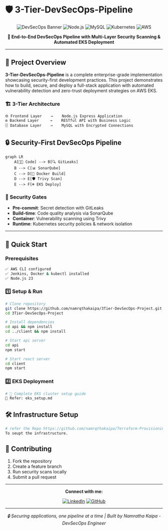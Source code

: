 # 🛡️ 3-Tier-DevSecOps-Pipeline 

<div align="center">

![DevSecOps Banner](https://img.shields.io/badge/DevSecOps-3--Tier--Pipeline-red?style=for-the-badge&logo=shield&logoColor=white)
![Node.js](https://img.shields.io/badge/Node.js-43853D?style=for-the-badge&logo=node.js&logoColor=white)
![MySQL](https://img.shields.io/badge/MySQL-4479A1?style=for-the-badge&logo=mysql&logoColor=white)
![Kubernetes](https://img.shields.io/badge/Kubernetes-326CE5?style=for-the-badge&logo=kubernetes&logoColor=white)
![AWS](https://img.shields.io/badge/AWS%20EKS-FF9900?style=for-the-badge&logo=amazon-aws&logoColor=white)

**🚀 End-to-End DevSecOps Pipeline with Multi-Layer Security Scanning & Automated EKS Deployment**

</div>

---

## 🎯 Project Overview

**3-Tier-DevSecOps-Pipeline** is a complete enterprise-grade implementation showcasing security-first development practices. This project demonstrates how to build, secure, and deploy a full-stack application with automated vulnerability detection and zero-trust deployment strategies on AWS EKS.


### 🏗️ **3-Tier Architecture**

```
🌐 Frontend Layer    →    Node.js Express Application
⚙️ Backend Layer     →    RESTful API with Business Logic  
🗄️ Database Layer    →    MySQL with Encrypted Connections
```

## 🔒 **Security-First DevSecOps Pipeline**

```mermaid
graph LR
    A[👨‍💻 Code] --> B[🔍 GitLeaks]
    B --> C[📊 SonarQube] 
    C --> D[🐳 Docker Build]
    D --> E[🛡️ Trivy Scan]
    E --> F[☸️ EKS Deploy]
```

### **🚨 Security Gates**
- **Pre-commit**: Secret detection with GitLeaks
- **Build-time**: Code quality analysis via SonarQube  
- **Container**: Vulnerability scanning using Trivy
- **Runtime**: Kubernetes security policies & network isolation

---

## 🚀 **Quick Start**

### **Prerequisites**
```bash
✅ AWS CLI configured
✅ Jenkins, Docker & kubectl installed  
✅ Node.js 23
```

### **1️⃣ Setup & Run**
```bash
# Clone repository
git clone https://github.com/namrqthakaipa/3Tier-DevSecOps-Project.git
cd 3Tier-DevSecOps-Project

# Install dependencies
cd api && npm install
cd ../client && npm install

# Start api server
cd api
npm start

# Start react server
cd client
npm start
```

### **2️⃣ EKS Deployment**
```bash
# 🔧 Complete EKS cluster setup guide
📖 Refer: eks_setup.md
```

## 🛠️ **Infrastructure Setup**

```bash
# refer the Repo https://github.com/namrqthakaipa/Terraform-Provisioning.git
To seupt the infrastructure.
```



## 🤝 **Contributing**

1. Fork the repository
2. Create a feature branch
3. Run security scans locally
4. Submit a pull request

---

<div align="center">

**Connect with me:**

[![LinkedIn](https://img.shields.io/badge/LinkedIn-0077B5?style=flat&logo=linkedin&logoColor=white)](https://www.linkedin.com/in/namratha-kaipa-m/)
[![GitHub](https://img.shields.io/badge/GitHub-100000?style=flat&logo=github&logoColor=white)](https://github.com/namrqthakaipa)

---

*🔒 Securing applications, one pipeline at a time | Built by Namratha Kaipa - DevSecOps Engineer*

</div>

